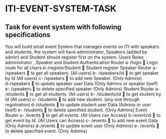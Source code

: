 # ITI-EVENT-SYSTEM-TASK

## Task for event system with following specifications

You will build small event System that manages events on ITI with speakers and students, the
system will have administrator, Speakers (added by admin) and Student should register first
on the system.
Users Roles: administrator , Speaker and Student
Authentication Router
a-/login  Login route for all Users
b-/registerStudent  Student register
Speaker Router
a- /speakers  to get all speakers. (All users)
b- /speakers/id  to get speaker by Id (All users)
c- /speakers  to add new Speaker. (Only Admins)
d-/speakers  to update speaker user Data (Only Admins or speaker itself)
e- /speakers  to delete specified speaker (Only Admins)
Student Router
a- /students  to get all students. (All users)
b- /students/id  to get student by Id (All users)
c- /students  to add new student. (any one through registration)
d-/students  to update student user Data (Admins or user itself)
e- /students  to delete specified student. (Only Admins)
Event Router
a- /events  to get all events. (All Users can Access)
b-/event/id  to get event by Id. (All Users can Access)
c- /events  to add new event Data (Only Admins)
d-/events  to update event user (Only Admins)
e- /events  to delete specified event. (Only Admins)
